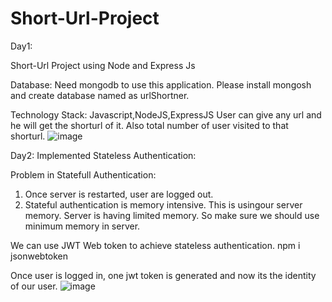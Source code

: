 # Short-Url-Project

Day1:

Short-Url Project using Node and Express Js


Database:
Need mongodb to use this application. Please install mongosh and create database named as urlShortner. 

Technology Stack: Javascript,NodeJS,ExpressJS
User can give any url and he will get the shorturl of it. Also total number of user visited to that shorturl.
![image](https://github.com/Selenium100/Short-Url-Project/assets/48276449/0d2ec802-d94a-4d21-b746-7f0513ad5578)

Day2:
Implemented Stateless Authentication:

Problem in Statefull Authentication:
1. Once server is restarted, user are logged out.
2. Stateful authentication is memory intensive. This is usingour server memory. Server is having limited memory. So make sure we should use minimum memory in server.

We can use JWT Web token to achieve stateless authentication.
npm i jsonwebtoken

Once user is logged in, one jwt token is generated and now its the identity of our user.
![image](https://github.com/Selenium100/Short-Url-Project/assets/48276449/6d713eee-3590-401b-8158-1d56404c8b1e)

